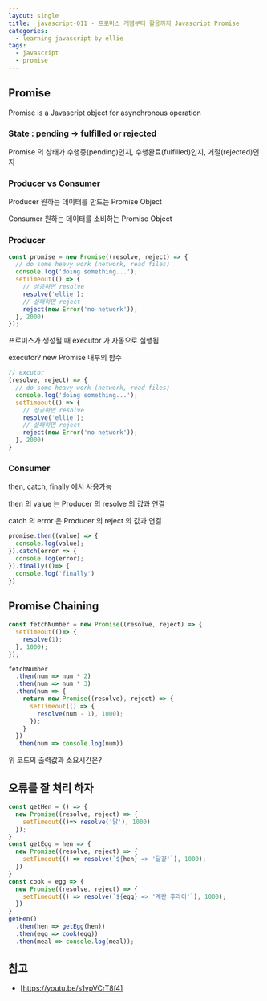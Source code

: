 ```yaml
---
layout: single
title:  javascript-011 - 프로미스 개념부터 활용까지 Javascript Promise
categories: 
  - learning javascript by ellie
tags: 
  - javascript
  - promise
---
```


## Promise

Promise is a Javascript object for asynchronous operation

### State : pending -> fulfilled or rejected

Promise 의 상태가 수행중(pending)인지, 수행완료(fulfilled)인지, 거절(rejected)인지

### Producer vs Consumer

Producer 원하는 데이터를 만드는 Promise Object

Consumer 원하는 데이터를 소비하는 Promise Object

### Producer

```js
const promise = new Promise((resolve, reject) => {
  // do some heavy work (network, read files)
  console.log('doing something...');
  setTimeout(() => {
    // 성공하면 resolve
    resolve('ellie');
    // 실패하면 reject
    reject(new Error('no network'));
  }, 2000)
});
```

프로미스가 생성될 때 executor 가 자동으로 실행됨

executor? new Promise 내부의 함수

```js
// excutor
(resolve, reject) => {
  // do some heavy work (network, read files)
  console.log('doing something...');
  setTimeout(() => {
    // 성공하면 resolve
    resolve('ellie');
    // 실패하면 reject
    reject(new Error('no network'));
  }, 2000)
}
```

### Consumer

then, catch, finally 에서 사용가능

then 의 value 는 Producer 의 resolve 의 값과 연결

catch 의 error 은 Producer 의 reject 의 값과 연결

```js
promise.then((value) => {
  console.log(value);
}).catch(error => {
  console.log(error);
}).finally(()=> {
  console.log('finally')
})
```

## Promise Chaining

```js
const fetchNumber = new Promise((resolve, reject) => {
  setTimeout(()=> {
    resolve(1);
  }, 1000);
});

fetchNumber
  .then(num => num * 2)
  .then(num => num * 3)
  .then(num => {
    return new Promise((resolve), reject) => {
      setTimeout(() => {
        resolve(num - 1), 1000);
      });
    }
  })
  .then(num => console.log(num))
```

위 코드의 출력값과 소요시간은?

## 오류를 잘 처리 하자

```js
const getHen = () => {
  new Promise((resolve, reject) => {
    setTimeout(()=> resolve('닭'), 1000)
  });
}
const getEgg = hen => {
  new Promise((resolve, reject) => {
    setTimeout(() => resolve(`${hen} => '달걀'`), 1000);
  })
}
const cook = egg => {
  new Promise((resolve, reject) => {
    setTimeout(() => resolve(`${egg} => '계란 후라이'`), 1000);
  })
}
getHen()
  .then(hen => getEgg(hen))
  .then(egg => cook(egg))
  .then(meal => console.log(meal));
```





## 참고
- [https://youtu.be/s1vpVCrT8f4]
